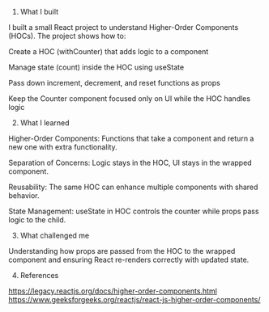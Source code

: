 1. What I built

I built a small React project to understand Higher-Order Components (HOCs). The project shows how to:

Create a HOC (withCounter) that adds logic to a component

Manage state (count) inside the HOC using useState

Pass down increment, decrement, and reset functions as props

Keep the Counter component focused only on UI while the HOC handles logic

2. What I learned

Higher-Order Components: Functions that take a component and return a new one with extra functionality.

Separation of Concerns: Logic stays in the HOC, UI stays in the wrapped component.

Reusability: The same HOC can enhance multiple components with shared behavior.

State Management: useState in HOC controls the counter while props pass logic to the child.

3. What challenged me

Understanding how props are passed from the HOC to the wrapped component and ensuring React re-renders correctly with updated state.

4. References

https://legacy.reactjs.org/docs/higher-order-components.html
https://www.geeksforgeeks.org/reactjs/react-js-higher-order-components/
